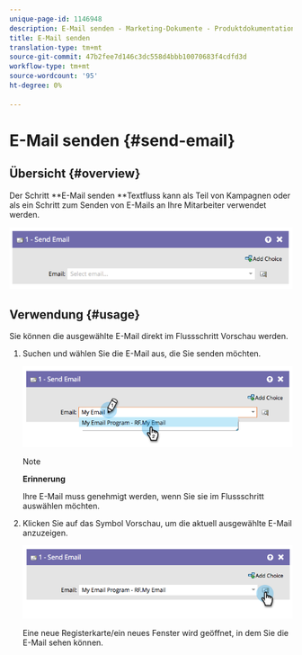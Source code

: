 ```yaml
---
unique-page-id: 1146948
description: E-Mail senden - Marketing-Dokumente - Produktdokumentation
title: E-Mail senden
translation-type: tm+mt
source-git-commit: 47b2fee7d146c3dc558d4bbb10070683f4cdfd3d
workflow-type: tm+mt
source-wordcount: '95'
ht-degree: 0%

---
```



# E-Mail senden {#send-email}

## Übersicht {#overview}

Der Schritt **E-Mail senden **Textfluss kann als Teil von Kampagnen oder als ein Schritt zum Senden von E-Mails an Ihre Mitarbeiter verwendet werden.

![](assets/image2014-9-22-10-3a8-3a11.png)

## Verwendung {#usage}

Sie können die ausgewählte E-Mail direkt im Flussschritt Vorschau werden.

1. Suchen und wählen Sie die E-Mail aus, die Sie senden möchten.

   ![](assets/image2014-9-22-10-3a8-3a15.png)

   >[!NOTE]
   >
   >**Erinnerung**
   >
   >
   >Ihre E-Mail muss genehmigt werden, wenn Sie sie im Flussschritt auswählen möchten.

1. Klicken Sie auf das Symbol Vorschau, um die aktuell ausgewählte E-Mail anzuzeigen.

   ![](assets/image2014-9-22-10-3a8-3a22.png)

   Eine neue Registerkarte/ein neues Fenster wird geöffnet, in dem Sie die E-Mail sehen können.

